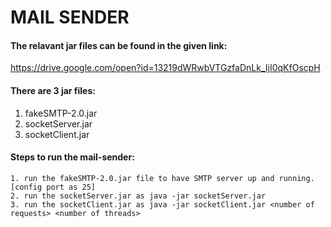 # MAIL SENDER

#### The relavant jar files can be found in the given link:

https://drive.google.com/open?id=13219dWRwbVTGzfaDnLk_IjI0qKfOscpH

#### There are 3 jar files:
  1. fakeSMTP-2.0.jar
  2. socketServer.jar
  3. socketClient.jar
  
#### Steps to run the mail-sender:
    1. run the fakeSMTP-2.0.jar file to have SMTP server up and running. [config port as 25]
    2. run the socketServer.jar as java -jar socketServer.jar
    3. run the socketClient.jar as java -jar socketClient.jar <number of requests> <number of threads>
  
